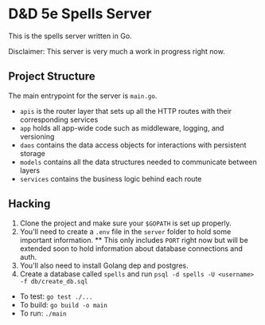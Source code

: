 # D&D 5e Spells Server

This is the spells server written in Go.

Disclaimer: This server is very much a work in progress right now.

## Project Structure

The main entrypoint for the server is `main.go`.

* `apis` is the router layer that sets up all the HTTP routes with their corresponding services
* `app` holds all app-wide code such as middleware, logging, and versioning
* `daos` contains the data access objects for interactions with persistent storage
* `models` contains all the data structures needed to communicate between layers
* `services` contains the business logic behind each route

## Hacking

1. Clone the project and make sure your `$GOPATH` is set up properly. 
2. You'll need to create a `.env` file in the `server` folder to hold some important information.
** This only includes `PORT` right now but will be extended soon to hold information about database connections and auth.
3. You'll also need to install Golang dep and postgres.
4. Create a database called `spells` and run `psql -d spells -U <username> -f db/create_db.sql`

* To test: `go test ./...`
* To build: `go build -o main`
* To run: `./main`
